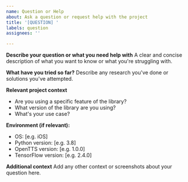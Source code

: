 ```yaml
---
name: Question or Help
about: Ask a question or request help with the project
title: '[QUESTION] '
labels: question
assignees: ''

---
```


**Describe your question or what you need help with**
A clear and concise description of what you want to know or what you're struggling with.

**What have you tried so far?**
Describe any research you've done or solutions you've attempted.

**Relevant project context**
- Are you using a specific feature of the library?
- What version of the library are you using?
- What's your use case?

**Environment (if relevant):**
 - OS: [e.g. iOS]
 - Python version: [e.g. 3.8]
 - OpenTTS version: [e.g. 1.0.0]
 - TensorFlow version: [e.g. 2.4.0]

**Additional context**
Add any other context or screenshots about your question here.